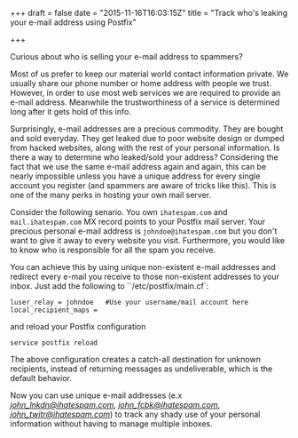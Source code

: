 +++
draft = false
date = "2015-11-16T16:03:15Z"
title = "Track who's leaking your e-mail address using Postfix"

+++

Curious about who is selling your e-mail address to spammers?

Most of us prefer to keep our material world contact information private. We usually share our phone number or home address with people we trust. However, in order to use most web services we are required to provide an e-mail address. Meanwhile the trustworthiness of a service is determined long after it gets hold of this info.

Surprisingly, e-mail addresses are a precious commodity. They are bought and sold everyday. They get leaked due to poor website design or dumped from hacked websites, along with the rest of your personal information. Is there a way to determine who leaked/sold your address? Considering the fact that we use the same e-mail address again and again, this can be nearly impossible unless you have a unique address for every single account you register (and spammers are aware of tricks like this). This is one of the many perks in hosting your own mail server.

Consider the following senario. You own `ihatespam.com` and `mail.ihatespam.com` MX record points to your Postfix mail server. Your precious personal e-mail address is `johndoe@ihatespam.com` but you don't want to give it away to every website you visit. Furthermore, you would like to know who is responsible for all the spam you receive.

You can achieve this by using unique non-existent e-mail addresses and redirect every e-mail you receive to those non-existent addresses to your inbox. Just add the following to ``/etc/postfix/main.cf`:

```
luser_relay = johndoe   #Use your username/mail account here
local_recipient_maps =
```

and reload your Postfix configuration

`service postfix reload`

The above configuration creates a catch-all destination for unknown recipients, instead of returning messages as undeliverable, which is the default behavior.

Now you can use unique e-mail addresses (e.x *john_lnkdn@ihatespam.com*, *john_fcbk@ihatespam.com*, *john_twitr@ihatespam.com*) to track any shady use of your personal information without having to manage multiple inboxes.
